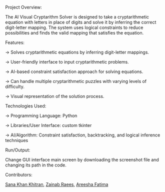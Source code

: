  Project Overview:
 
The AI Visual Cryptarithm Solver is designed to take a cryptarithmetic equation with letters in place of digits and solve it by inferring the correct digit-letter mapping. 
The system uses logical constraints to reduce possibilities and finds the valid mapping that satisfies the equation. 

Features:

 -> Solves cryptarithmetic equations by inferring digit-letter mappings.
 
 -> User-friendly interface to input cryptarithmetic problems.
 
 -> AI-based constraint satisfaction approach for solving equations.
 
 -> Can handle multiple cryptarithmetic puzzles with varying levels of difficulty.
 
 -> Visual representation of the solution process.

Technologies Used:

 -> Programming Language: Python
 
 -> Libraries/User Interface: custom tkinter
 
 -> AI/Algorithm: Constraint satisfaction, backtracking, and logical inference techniques
 
 Run/Output:
 
 Change GUI interface main screen by downloading the screenshot file and changing its path in the code.

 Contributors:
 
  [Sana Khan Khitran](https://github.com/sanakhitran22),
  [Zainab Raees](https://github.com/zraees08),
  [Areesha Fatima](https://github.com/areeshafatima23)
